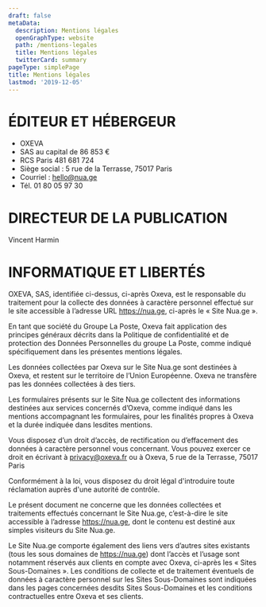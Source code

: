 ```yaml
---
draft: false
metaData:
  description: Mentions légales
  openGraphType: website
  path: /mentions-legales
  title: Mentions légales
  twitterCard: summary
pageType: simplePage
title: Mentions légales
lastmod: '2019-12-05'
---
```

# ÉDITEUR ET HÉBERGEUR

* OXEVA
* SAS au capital de 86 853 €
* RCS Paris 481 681 724
* Siège social : 5 rue de la Terrasse, 75017 Paris 
* Courriel : hello@nua.ge 
* Tél. 01 80 05 97 30


# DIRECTEUR DE LA PUBLICATION


Vincent Harmin



# INFORMATIQUE ET LIBERTÉS

OXEVA, SAS, identifiée ci-dessus, ci-après Oxeva, est le responsable du traitement pour la collecte des données à caractère personnel effectué sur le site accessible à l’adresse URL https://nua.ge, ci-après le « Site Nua.ge ».

En tant que société du Groupe La Poste, Oxeva fait application des principes généraux décrits dans la Politique de confidentialité et de protection des Données Personnelles du groupe La Poste, comme indiqué spécifiquement dans les présentes mentions légales.

Les données collectées par Oxeva sur le Site Nua.ge sont destinées à Oxeva, et restent sur le territoire de l’Union Européenne. Oxeva ne transfère pas les données collectées à des tiers.

Les formulaires présents sur le Site Nua.ge collectent des informations destinées aux services concernés d’Oxeva, comme indiqué dans les mentions accompagnant les formulaires, pour les finalités propres à Oxeva et la durée indiquée dans lesdites mentions.

Vous disposez d’un droit d’accès, de rectification ou d’effacement des données à caractère personnel vous concernant. Vous pouvez exercer ce droit en écrivant à privacy@oxeva.fr ou à Oxeva, 5 rue de la Terrasse, 75017 Paris

Conformément à la loi, vous disposez du droit légal d'introduire toute réclamation auprès d'une autorité de contrôle.

Le présent document ne concerne que les données collectées et traitements effectués concernant le Site Nua.ge, c’est-à-dire le site accessible à l’adresse https://nua.ge, dont le contenu est destiné aux simples visiteurs du Site Nua.ge.

Le Site Nua.ge comporte également des liens vers d’autres sites existants (tous les sous domaines de https://nua.ge) dont l’accès et l’usage sont notamment réservés aux clients en compte avec Oxeva, ci-après les « Sites Sous-Domaines ». Les conditions de collecte et de traitement éventuels de données à caractère personnel sur les Sites Sous-Domaines sont indiquées dans les pages concernées desdits Sites Sous-Domaines et les conditions contractuelles entre Oxeva et ses clients.
